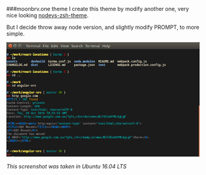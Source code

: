 ###moonbrv.one theme
I create this theme by modify another one, very nice looking [nodeys-zsh-theme](https://github.com/marszall87/nodeys-zsh-theme).

But I decide throw away node version, and slightly modify PROMPT, to more simple.

![Screenshot of moonbrv.one theme](https://github.com/moonbrv/zsh-theme-one/blob/master/screenshot.png)

*This screenshot was taken in Ubuntu 16.04 LTS*
